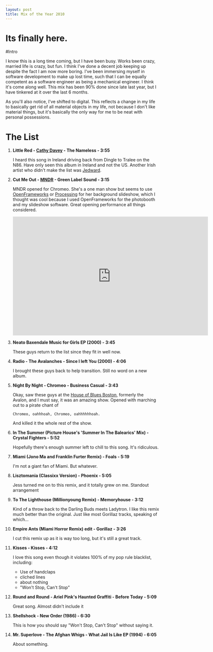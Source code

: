 ```yaml
---
layout: post
title: Mix of the Year 2010
---
```


Its finally here.
=================

#Intro

I know this is a long time coming, but I have been busy.  Works been crazy, 
married life is crazy, but fun.  I think I've done a decent job keeping up 
despite the fact I am now more boring.  I've been immersing myself in software 
development to make up lost time, such that I can be equally competent as a 
software engineer as being a mechanical engineer.  I think it's come along well.
This mix has been 90% done since late last year, but I have tinkered at it over the last
6 months.  

As you'll also notice, I've shifted to digital.  This reflects a change in my life
to basically get rid of all material objects in my life, not because I don't like
material things, but it's basically the only way for me to be neat with personal possessions.

# The List

1.  **Little Red - [Cathy Davey](http://www.myspace.com/cathydavey) - The Nameless - 3:55**

    I heard this song in Ireland driving back from Dingle to Tralee on the N86.
    Have only seen this album in Ireland and not the US.  Another Irish artist who
     didn't make the list was [Jedward](http://www.planetjedward.net/). 

2.  **Cut Me Out - [MNDR](http://mndr.com/) - Green Label Sound - 3:15**

    MNDR opened for Chromeo.  She's a one man show but seems to use [OpenFrameworks](http://www.openframeworks.cc/) 
    or [Processing](http://processing.org/) for her background slideshow, which 
    I thought was cool because I used OpenFrameworks for the photobooth and my 
    slideshow software.  Great opening performance all things considered.
    
    <iframe width="640" height="390" src="http://www.youtube.com/embed/sQE2u0-fYtA" frameborder="0" allowfullscreen></iframe>
    
3.  **Neato     Baxendale   Music for Girls EP (2000) - 3:45**

    These guys return to the list since they fit in well now.  

4.  **Radio - The Avalanches - Since I left You (2000) - 4:06**

    I brought these guys back to help transition.  Still no word on a new album.

5.  **Night By Night - Chromeo - Business Casual - 3:43**

    Okay, saw these guys at the [House of Blues Boston](http://www.houseofblues.com/venues/clubvenues/boston/), 
    formerly the Avalon, and I must say, it was an amazing show.  Opened with 
    marching out to a pirate chant of 
        
        Chromeo, oahhhoah, Chromeo, oahhhhhhoah.  
        
    And killed it the whole rest of the show.

6.  **In The Summer (Picture House's 'Summer In The Balearics' Mix) - Crystal Fighters - 5:52**

    Hopefully there's enough summer left to chill to this song.  It's ridiculous.

7.  **Miami (Jono Ma and Franklin Furter Remix) - Foals - 5:19**
    
    I'm not a giant fan of Miami.  But whatever.

8.  **Lisztomania (Classixx Version) - Phoenix - 5:05**

    Jess turned me on to this remix, and it totally grew on me.  Standout arrangement

9.  **To The Lighthouse (Millionyoung Remix) - Memoryhouse - 3:12**

    Kind of a throw back to the Darling Buds meets Ladytron.  I like this remix
    much better than the original.  Just like most Gorillaz tracks, speaking of which...

10. **Empire Ants (Miami Horror Remix) edit - Gorillaz - 3:26**

    I cut this remix up as it is way too long, but it's still a great track.

11. **Kisses - Kisses - 4:12**

    I love this song even though it violates 100% of my pop rule blacklist, including:
    
    * Use of handclaps
    * cliched lines
    * about nothing
    * "Won't Stop, Can't Stop"

12. **Round and Round - Ariel Pink's Haunted Graffiti - Before Today - 5:09**
    
    Great song.  Almost didn't include it

13. **Shellshock - New Order (1986) - 6:30**

    This is how you should say "Won't Stop, Can't Stop" without saying it.

14. **Mr. Superlove - The Afghan Whigs - What Jail Is Like EP (1994) - 6:05**

    About something.


